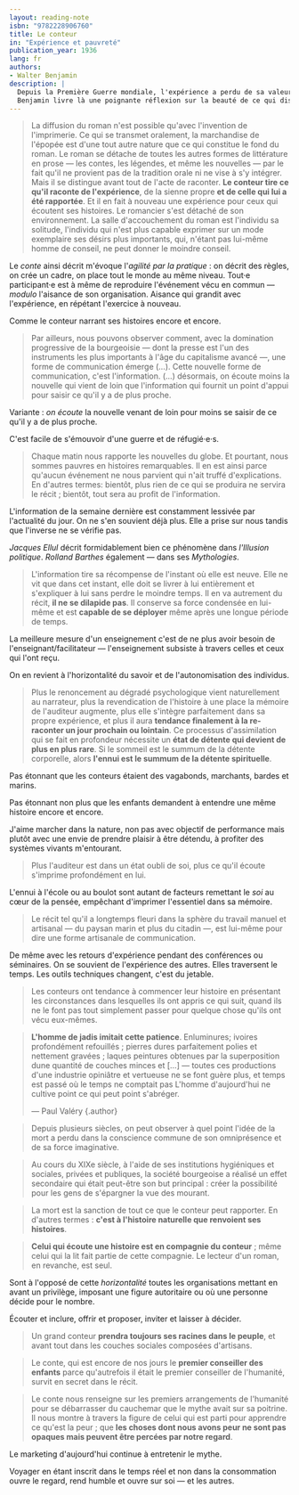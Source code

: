 ```yaml
---
layout: reading-note
isbn: "9782228906760"
title: Le conteur
in: "Expérience et pauvreté"
publication_year: 1936
lang: fr
authors:
- Walter Benjamin
description: |
  Depuis la Première Guerre mondiale, l'expérience a perdu de sa valeur, ce que l'on a soi-même vécu n'est quasiment plus mis en mots et transmis d'une génération à l'autre.
  Benjamin livre là une poignante réflexion sur la beauté de ce qui disparaît, le sens de l'histoire et notre attitude ambiguë vis-à-vis du passé.
---
```


> La diffusion du roman n'est possible qu'avec l'invention de l'imprimerie. Ce qui se transmet oralement, la marchandise de l'épopée est d'une tout autre nature que ce qui constitue le fond du roman. Le roman se détache de toutes les autres formes de littérature en prose — les contes, les légendes, et même les nouvelles — par le fait qu'il ne provient pas de la tradition orale ni ne vise à s'y intégrer. Mais il se distingue avant tout de l'acte de raconter.
> **Le conteur tire ce qu'il raconte de l'expérience**, de la sienne propre **et de celle qui lui a été rapportée**. Et il en fait à nouveau une expérience pour ceux qui écoutent ses histoires. Le romancier s'est détaché de son environnement. La salle d'accouchement du roman est l'individu sa solitude, l'individu qui n'est plus capable exprimer sur un mode exemplaire ses désirs plus importants, qui, n'étant pas lui-même homme de conseil, ne peut donner le moindre conseil.

Le _conte_ ainsi décrit m'évoque l'_agilité par la pratique_ : on décrit des règles, on crée un cadre, on place tout le monde au même niveau. Tout·e participant·e est à même de reproduire l'événement vécu en commun — _modulo_ l'aisance de son organisation. Aisance qui grandit avec l'expérience, en répétant l'exercice à nouveau.

Comme le conteur narrant ses histoires encore et encore.

> Par ailleurs, nous pouvons observer comment, avec la domination progressive de la bourgeoisie — dont la presse est l'un des instruments les plus importants à l'âge du capitalisme avancé —, une forme de communication émerge (…).
> Cette nouvelle forme de communication, c'est l'information.
> (…) désormais, on écoute moins la nouvelle qui vient de loin que l'information qui fournit un point d'appui pour saisir ce qu'il y a de plus proche.

Variante : _on écoute_ la nouvelle venant de loin pour moins se saisir de ce qu'il y a de plus proche.

C'est facile de s'émouvoir d'une guerre et de réfugié·e·s.

> Chaque matin nous rapporte les nouvelles du globe. Et pourtant, nous sommes pauvres en histoires remarquables. Il en est ainsi parce qu'aucun événement ne nous parvient qui n'ait truffé d'explications. En d'autres termes: bientôt, plus rien de ce qui se produira ne servira le récit ; bientôt, tout sera au profit de l'information.

L'information de la semaine dernière est constamment lessivée par l'actualité du jour. On ne s'en souvient déjà plus. Elle a prise sur nous tandis que l'inverse ne se vérifie pas.

_Jacques Ellul_ décrit formidablement bien ce phénomène dans _l'Illusion politique_. _Rolland Barthes_ également — dans ses _Mythologies_.

> L'information tire sa récompense de l'instant où elle est neuve. Elle ne vit que dans cet instant, elle doit se livrer à lui entièrement et s'expliquer à lui sans perdre le moindre temps. Il en va autrement du récit, **il ne se dilapide pas**. Il conserve sa force condensée en lui-même et est **capable de se déployer** même après une longue période de temps.

La meilleure mesure d'un enseignement c'est de ne plus avoir besoin de l'enseignant/facilitateur — l'enseignement subsiste à travers celles et ceux qui l'ont reçu.

On en revient à l'horizontalité du savoir et de l'autonomisation des individus.

> Plus le renoncement au dégradé psychologique vient naturellement au narrateur, plus la revendication de l'histoire à une place la mémoire de l'auditeur augmente, plus elle s'intègre parfaitement dans sa propre expérience, et plus il aura **tendance finalement à la re-raconter un jour prochain ou lointain**. Ce processus d'assimilation qui se fait en profondeur nécessite un **état de détente qui devient de plus en plus rare**. Si le sommeil est le summum de la détente corporelle, alors **l'ennui est le summum de la détente spirituelle**.

Pas étonnant que les conteurs étaient des vagabonds, marchants, bardes et marins.

Pas étonnant non plus que les enfants demandent à entendre une même histoire encore et encore.

J'aime marcher dans la nature, non pas avec objectif de performance mais plutôt avec une envie de prendre plaisir à être détendu, à profiter des systèmes vivants m'entourant.

> Plus l'auditeur est dans un état oubli de soi, plus ce qu'il écoute s'imprime profondément en lui.

L'ennui à l'école ou au boulot sont autant de facteurs remettant le _soi_ au cœur de la pensée, empêchant d'imprimer l'essentiel dans sa mémoire.

> Le récit tel qu'il a longtemps fleuri dans la sphère du travail manuel et artisanal — du paysan marin et plus du citadin —, est lui-même pour dire une forme artisanale de communication.

De même avec les retours d'expérience pendant des conférences ou séminaires. On se souvient de l'expérience des autres. Elles traversent le temps. Les outils techniques changent, c'est du jetable.

> Les conteurs ont tendance à commencer leur histoire en présentant les circonstances dans lesquelles ils ont appris ce qui suit, quand ils ne le font pas tout simplement passer pour quelque chose qu'ils ont vécu eux-mêmes.

> **L'homme de jadis imitait cette patience**. Enluminures; ivoires profondément refouillés ; pierres dures parfaitement polies et nettement gravées ; laques peintures obtenues par la superposition dune quantité de couches minces et […] — toutes ces productions d'une industrie opiniâtre et vertueuse ne se font guère plus, et temps est passé où le temps ne comptait pas L'homme d'aujourd'hui ne cultive point ce qui peut point s'abréger.
>
> — Paul Valéry {.author}

> Depuis plusieurs siècles, on peut observer à quel point l'idée de la mort a perdu dans la conscience commune de son omniprésence et de sa force imaginative.

> Au cours du XIXe siècle, à l'aide de ses institutions hygiéniques et sociales, privées et publiques, la société bourgeoise a réalisé un effet secondaire qui était peut-être son but principal : créer la possibilité pour les gens de s'épargner la vue des mourant.

> La mort est la sanction de tout ce que le conteur peut rapporter. En d'autres termes : **c'est à l'histoire naturelle que renvoient ses histoires**.

> **Celui qui écoute une histoire est en compagnie du conteur** ; même celui qui la lit fait partie de cette compagnie. Le lecteur d'un roman, en revanche, est seul.

Sont à l'opposé de cette _horizontalité_ toutes les organisations mettant en avant un privilège, imposant une figure autoritaire ou où une personne décide pour le nombre.

Écouter et inclure, offrir et proposer, inviter et laisser à décider.

> Un grand conteur **prendra toujours ses racines dans le peuple**, et avant tout dans les couches sociales composées d'artisans.

> Le conte, qui est encore de nos jours le **premier conseiller des enfants** parce qu'autrefois il était le premier conseiller de l'humanité, survit en secret dans le récit.

> Le conte nous renseigne sur les premiers arrangements de l'humanité pour se débarrasser du cauchemar que le mythe avait sur sa poitrine.  
> Il nous montre à travers la figure de celui qui est parti pour apprendre ce qu'est la peur ; que **les choses dont nous avons peur ne sont pas opaques mais peuvent être percées par notre regard**.

Le marketing d'aujourd'hui continue à entretenir le mythe.

Voyager en étant inscrit dans le temps réel et non dans la consommation ouvre le regard, rend humble et ouvre sur soi — et les autres.